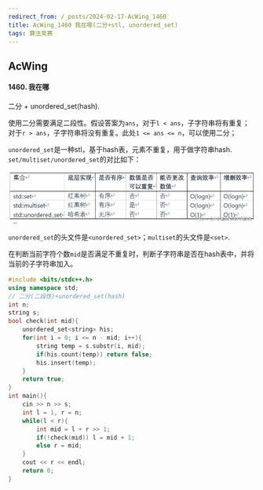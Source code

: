 ```yaml
---
redirect_from: /_posts/2024-02-17-AcWing_1460
title: AcWing_1460 我在哪(二分+stl, unordered_set)
tags: 算法竞赛
---
```


## AcWing

#### 1460. 我在哪

二分 + unordered_set(hash). 

使用二分需要满足二段性。假设答案为`ans`，对于`l < ans`，子字符串将有重复；对于`r > ans`，子字符串将没有重复。此处`1 <= ans <= n`，可以使用二分；

`unordered_set`是一种stl，基于hash表，元素不重复，用于做字符串hash. `set/multiset/unordered_set`的对比如下：

![image](/assets/images/all_stl_set.png)

`unordered_set`的头文件是`<unordered_set>`；`multiset`的头文件是`<set>`.

在判断当前字符个数`mid`是否满足不重复时，判断子字符串是否在hash表中，并将当前的子字符串加入。

```cpp
#include <bits/stdc++.h>
using namespace std;
// 二分(二段性)+unordered_set(hash)
int n;
string s;
bool check(int mid){
    unordered_set<string> his;
    for(int i = 0; i <= n - mid; i++){
        string temp = s.substr(i, mid);
        if(his.count(temp)) return false;
        his.insert(temp);
    }
    return true;
}
int main(){
    cin >> n >> s;
    int l = 1, r = n;
    while(l < r){
        int mid = l + r >> 1;
        if(!check(mid)) l = mid + 1;
        else r = mid;
    }
    cout << r << endl;
    return 0;
}
```

